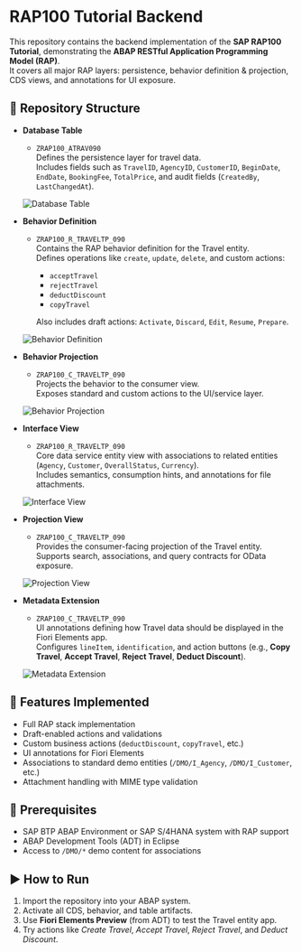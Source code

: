 # RAP100 Tutorial Backend
This repository contains the backend implementation of the **SAP RAP100 Tutorial**, demonstrating the **ABAP RESTful Application Programming Model (RAP)**.  
It covers all major RAP layers: persistence, behavior definition & projection, CDS views, and annotations for UI exposure.

## 📂 Repository Structure
- **Database Table**
  - `ZRAP100_ATRAV090`  
    Defines the persistence layer for travel data.  
    Includes fields such as `TravelID`, `AgencyID`, `CustomerID`, `BeginDate`, `EndDate`, `BookingFee`, `TotalPrice`, and audit fields (`CreatedBy`, `LastChangedAt`).

  ![Database Table](DB%20Table.png)

- **Behavior Definition**
  - `ZRAP100_R_TRAVELTP_090`  
    Contains the RAP behavior definition for the Travel entity.  
    Defines operations like `create`, `update`, `delete`, and custom actions:  
    - `acceptTravel`  
    - `rejectTravel`  
    - `deductDiscount`  
    - `copyTravel`  

    Also includes draft actions: `Activate`, `Discard`, `Edit`, `Resume`, `Prepare`.

  ![Behavior Definition](Behavior%20definition.png)

- **Behavior Projection**
  - `ZRAP100_C_TRAVELTP_090`  
    Projects the behavior to the consumer view.  
    Exposes standard and custom actions to the UI/service layer.

  ![Behavior Projection](Behavior%20projection.png)

- **Interface View**
  - `ZRAP100_R_TRAVELTP_090`  
    Core data service entity view with associations to related entities (`Agency`, `Customer`, `OverallStatus`, `Currency`).  
    Includes semantics, consumption hints, and annotations for file attachments.

  ![Interface View](Interface%20view.png)

- **Projection View**
  - `ZRAP100_C_TRAVELTP_090`  
    Provides the consumer-facing projection of the Travel entity.  
    Supports search, associations, and query contracts for OData exposure.

  ![Projection View](Projection%20view.png)

- **Metadata Extension**
  - `ZRAP100_C_TRAVELTP_090`  
    UI annotations defining how Travel data should be displayed in the Fiori Elements app.  
    Configures `lineItem`, `identification`, and action buttons (e.g., **Copy Travel**, **Accept Travel**, **Reject Travel**, **Deduct Discount**).

  ![Metadata Extension](Metdata%20extension.png)

## 🚀 Features Implemented
- Full RAP stack implementation
- Draft-enabled actions and validations
- Custom business actions (`deductDiscount`, `copyTravel`, etc.)
- UI annotations for Fiori Elements
- Associations to standard demo entities (`/DMO/I_Agency`, `/DMO/I_Customer`, etc.)
- Attachment handling with MIME type validation

## 📘 Prerequisites
- SAP BTP ABAP Environment or SAP S/4HANA system with RAP support
- ABAP Development Tools (ADT) in Eclipse
- Access to `/DMO/*` demo content for associations

## ▶️ How to Run
1. Import the repository into your ABAP system.
2. Activate all CDS, behavior, and table artifacts.
3. Use **Fiori Elements Preview** (from ADT) to test the Travel entity app.
4. Try actions like *Create Travel*, *Accept Travel*, *Reject Travel*, and *Deduct Discount*.




